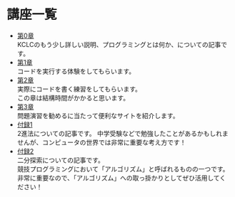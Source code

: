 # 講座一覧

- [第0章](./chapter0/index.md)  
  KCLCのもう少し詳しい説明、プログラミングとは何か、についての記事です。
- [第1章](./chapter1/index.md)  
  コードを実行する体験をしてもらいます。
- [第2章](./chapter2/index.md)  
  実際にコードを書く練習をしてもらいます。  
  この章は結構時間がかかると思います。
- [第3章](./chapter3/index.md)  
  問題演習を勧めるに当たって便利なサイトを紹介します。
- [付録1](./furoku1/index.md)  
  2進法についての記事です。
  中学受験などで勉強したことがあるかもしれませんが、コンピュータの世界では非常に重要な考え方です！
- [付録2](./furoku2/index.md)  
  二分探索についての記事です。  
  競技プログラミングにおいて「アルゴリズム」と呼ばれるものの一つです。
  非常に重要なので、「アルゴリズム」への取っ掛かりとしてぜひ活用してください！
